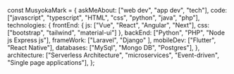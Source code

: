 const MusyokaMark = {
  askMeAbout: ["web dev", "app dev", "tech"],
  code: ["javascript", "typescript", "HTML", "css", "python", "java", "php"],
  technologies: {
      frontEnd: {
          js: ["Vue", "React", "Angular", "Next"],
          css: ["bootstrap", "tailwind", "material-ui"]
      },
      backEnd: ["Python", "PHP", "Node js Express js"],
      frameWork: ["Laravel", "Django" ],
      mobileDev: ["Flutter", "React Native"],
      databases: ["MySql", "Mongo DB", "Postgres"],
  },
   architecture: ["Serverless Architecture", "microservices", "Event-driven", "Single page applications"],
};
